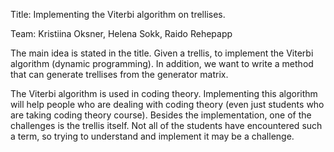 Title: Implementing the Viterbi algorithm on trellises.

Team: Kristiina Oksner, Helena Sokk, Raido Rehepapp

The main idea is stated in the title. Given a trellis, to implement the Viterbi algorithm (dynamic programming). In addition, we want to write a method that can generate trellises from the generator matrix.

The Viterbi algorithm is used in coding theory. Implementing this algorithm will help people who are dealing with coding theory (even just students who are taking coding theory course). Besides the implementation, one of the challenges is the trellis itself. Not all of the students have encountered such a term, so trying to understand and implement it may be a challenge.
